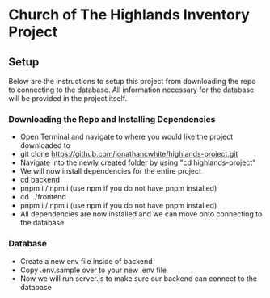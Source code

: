 # Church of The Highlands Inventory Project

## Setup

Below are the instructions to setup this project from downloading the repo to connecting to the database. All information necessary for the database will be provided in the project itself.

### Downloading the Repo and Installing Dependencies

-   Open Terminal and navigate to where you would like the project downloaded to
-   git clone https://github.com/jonathancwhite/highlands-project.git
-   Navigate into the newly created folder by using "cd highlands-project"
-   We will now install dependencies for the entire project
-   cd backend
-   pnpm i / npm i (use npm if you do not have pnpm installed)
-   cd ../frontend
-   pnpm i / npm i (use npm if you do not have pnpm installed)
-   All dependencies are now installed and we can move onto connecting to the database

### Database

-   Create a new env file inside of backend
-   Copy .env.sample over to your new .env file
-   Now we will run server.js to make sure our backend can connect to the database
